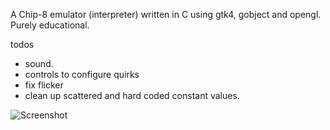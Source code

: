 A Chip-8 emulator (interpreter) written in C using gtk4, gobject and opengl. Purely educational.

todos
- sound.
- controls to configure quirks
- fix flicker
- clean up scattered and hard coded constant values.

![Screenshot](https://github.com/sfinche/C8/blob/main/image.png?raw=true)
